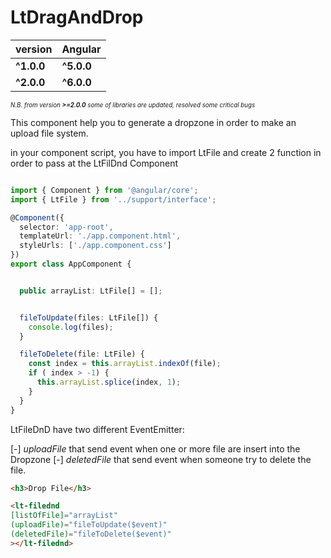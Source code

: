 # LtDragAndDrop

| version      | Angular    |
| ------       | ---------  |
| **^1.0.0**   | **^5.0.0** |
| **^2.0.0**   | **^6.0.0** |

<sub><sup>
*N.B. from version **>=2.0.0** some of libraries are updated, resolved some critical bugs*</sup></sub>

This component help you to generate a dropzone in order to make an upload file system.

in your component script, you have to import LtFile and create 2 function in order to pass at the LtFilDnd Component

```typescript

import { Component } from '@angular/core';
import { LtFile } from '../support/interface';

@Component({
  selector: 'app-root',
  templateUrl: './app.component.html',
  styleUrls: ['./app.component.css']
})
export class AppComponent {


  public arrayList: LtFile[] = [];


  fileToUpdate(files: LtFile[]) {
    console.log(files);
  }

  fileToDelete(file: LtFile) {
    const index = this.arrayList.indexOf(file);
    if ( index > -1) {
      this.arrayList.splice(index, 1);
    }
  }
}

```

LtFileDnD have two different EventEmitter:

[-] *uploadFile* that send event when one or more file are insert into the Dropzone
[-] *deletedFile* that send event when someone try to delete the file. 

```html
<h3>Drop File</h3>

<lt-filednd
[listOfFile]="arrayList"
(uploadFile)="fileToUpdate($event)"
(deletedFile)="fileToDelete($event)"
></lt-filednd>

```
